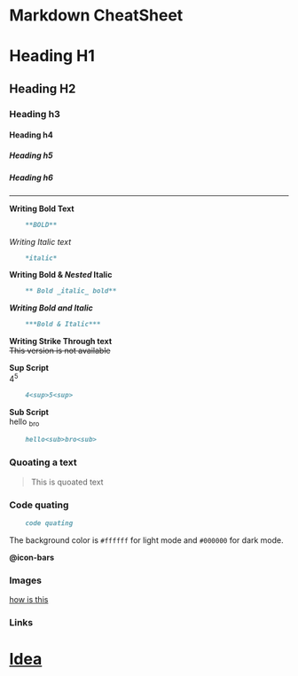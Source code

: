 # Markdown CheatSheet

# Heading H1 
## Heading H2
### Heading h3
#### Heading h4
##### Heading h5
##### Heading h6
___



**Writing Bold Text** 
```md
    **BOLD**
```

*Writing Italic text*
```md
    *italic*
```

**Writing Bold & _Nested_ Italic**
```md
    ** Bold _italic_ bold**
```

***Writing Bold and Italic***
```md
    ***Bold & Italic***
```

**Writing Strike Through text**  
~~This version is not available~~

**Sup Script**  
4<sup>5<sup>
```md
    4<sup>5<sup>
```

**Sub Script**  
hello <sub>bro<sub>
```md
    hello<sub>bro<sub>
```

### Quoating a text
> This is quoated text


### Code quating
```md
    code quating
```
The background color is `#ffffff` for light mode and `#000000` for dark mode.



**@icon-bars**


### Images
[how is this ](https://www.google.com/url?sa=i&url=https%3A%2F%2Fghost.org%2Fchangelog%2Fmarkdown%2F&psig=AOvVaw1S2KLUNvgMr2ooIYxyYLfG&ust=1714966457695000&source=images&cd=vfe&opi=89978449&ved=0CBIQjRxqFwoTCNCB8oXK9YUDFQAAAAAdAAAAABAK)

### Links
# [Idea](https://www.googel.com)

